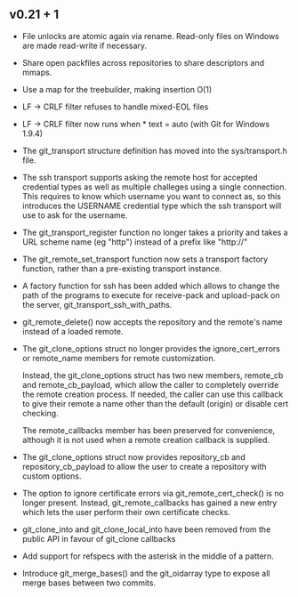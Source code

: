 v0.21 + 1
------

* File unlocks are atomic again via rename. Read-only files on Windows are
  made read-write if necessary.

* Share open packfiles across repositories to share descriptors and mmaps.

* Use a map for the treebuilder, making insertion O(1)

* LF -> CRLF filter refuses to handle mixed-EOL files

* LF -> CRLF filter now runs when * text = auto (with Git for Windows 1.9.4)

* The git_transport structure definition has moved into the sys/transport.h
  file.

* The ssh transport supports asking the remote host for accepted
  credential types as well as multiple challeges using a single
  connection. This requires to know which username you want to connect
  as, so this introduces the USERNAME credential type which the ssh
  transport will use to ask for the username.

* The git_transport_register function no longer takes a priority and takes
  a URL scheme name (eg "http") instead of a prefix like "http://"

* The git_remote_set_transport function now sets a transport factory function,
  rather than a pre-existing transport instance.

* A factory function for ssh has been added which allows to change the
  path of the programs to execute for receive-pack and upload-pack on
  the server, git_transport_ssh_with_paths.

* git_remote_delete() now accepts the repository and the remote's name
  instead of a loaded remote.

* The git_clone_options struct no longer provides the ignore_cert_errors or
  remote_name members for remote customization.

  Instead, the git_clone_options struct has two new members, remote_cb and
  remote_cb_payload, which allow the caller to completely override the remote
  creation process. If needed, the caller can use this callback to give their
  remote a name other than the default (origin) or disable cert checking.

  The remote_callbacks member has been preserved for convenience, although it
  is not used when a remote creation callback is supplied.

* The git_clone_options struct now provides repository_cb and
  repository_cb_payload to allow the user to create a repository with
  custom options.

* The option to ignore certificate errors via git_remote_cert_check()
  is no longer present. Instead, git_remote_callbacks has gained a new
  entry which lets the user perform their own certificate checks.

* git_clone_into and git_clone_local_into have been removed from the
  public API in favour of git_clone callbacks

* Add support for refspecs with the asterisk in the middle of a
  pattern.

* Introduce git_merge_bases() and the git_oidarray type to expose all
  merge bases between two commits.

